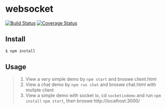 # websocket
[![Build Status](https://travis-ci.org/yileliu/websocketDemo.svg?branch=master)](https://travis-ci.org/yileliu/websocketDemo.svg)
[![Coverage Status](https://coveralls.io/repos/github/yileliu/websocketDemo/badge.svg?branch=master)](https://coveralls.io/github/yileliu/websocketDemo?branch=master)
## Install
```sh
$ npm install
```

## Usage
>1. View a very simple demo by `npm start` and broswe client.html
>1. View a chat demo by `npm run chat` and broswe chat.html with muliple client
>1. View a simple demo with socket io, cd `socketiodemo` and run `npm install` `npm start`, then broswe http://localhost:3000/
